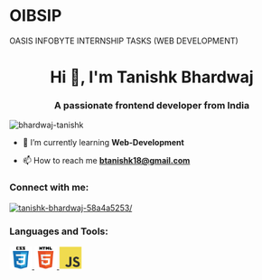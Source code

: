 # OIBSIP
OASIS INFOBYTE INTERNSHIP TASKS (WEB DEVELOPMENT)

<h1 align="center">Hi 👋, I'm Tanishk Bhardwaj</h1>
<h3 align="center">A passionate frontend developer from India</h3>

<p align="left"> <img src="https://komarev.com/ghpvc/?username=bhardwaj-tanishk&label=Profile%20views&color=0e75b6&style=flat" alt="bhardwaj-tanishk" /> </p>

- 🌱 I’m currently learning **Web-Development**

- 📫 How to reach me **btanishk18@gmail.com**

<h3 align="left">Connect with me:</h3>
<p align="left">
<a href="https://linkedin.com/in/tanishk-bhardwaj-58a4a5253/" target="blank"><img align="center" src="https://raw.githubusercontent.com/rahuldkjain/github-profile-readme-generator/master/src/images/icons/Social/linked-in-alt.svg" alt="tanishk-bhardwaj-58a4a5253/" height="30" width="40" /></a>
</p>

<h3 align="left">Languages and Tools:</h3>
<p align="left"> <a href="https://www.w3schools.com/css/" target="_blank" rel="noreferrer"> <img src="https://raw.githubusercontent.com/devicons/devicon/master/icons/css3/css3-original-wordmark.svg" alt="css3" width="40" height="40"/> </a> <a href="https://www.w3.org/html/" target="_blank" rel="noreferrer"> <img src="https://raw.githubusercontent.com/devicons/devicon/master/icons/html5/html5-original-wordmark.svg" alt="html5" width="40" height="40"/> </a> <a href="https://developer.mozilla.org/en-US/docs/Web/JavaScript" target="_blank" rel="noreferrer"> <img src="https://raw.githubusercontent.com/devicons/devicon/master/icons/javascript/javascript-original.svg" alt="javascript" width="40" height="40"/> </a> </p>
